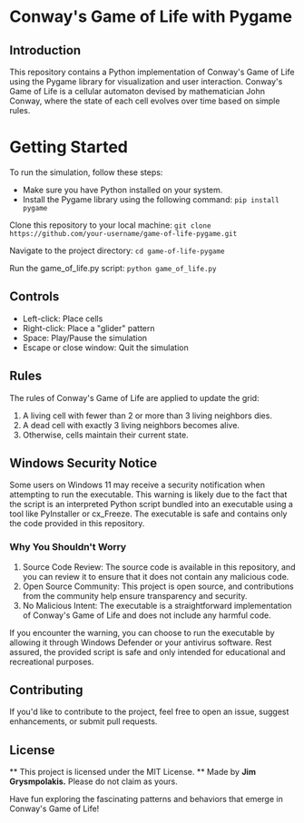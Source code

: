 # Conway's Game of Life with Pygame
## Introduction

This repository contains a Python implementation of Conway's Game of Life using the Pygame library for visualization and user interaction. Conway's Game of Life is a cellular automaton devised by mathematician John Conway, where the state of each cell evolves over time based on simple rules.

# Getting Started

To run the simulation, follow these steps:

- Make sure you have Python installed on your system.
- Install the Pygame library using the following command:
`pip install pygame`

Clone this repository to your local machine:
`git clone https://github.com/your-username/game-of-life-pygame.git`

Navigate to the project directory:
`cd game-of-life-pygame`

Run the game_of_life.py script:
`python game_of_life.py`

## Controls

- Left-click: Place cells
- Right-click: Place a "glider" pattern
- Space: Play/Pause the simulation
- Escape or close window: Quit the simulation

## Rules

The rules of Conway's Game of Life are applied to update the grid:

1. A living cell with fewer than 2 or more than 3 living neighbors dies.
2. A dead cell with exactly 3 living neighbors becomes alive.
3. Otherwise, cells maintain their current state.

## Windows Security Notice

Some users on Windows 11 may receive a security notification when attempting to run the executable. This warning is likely due to the fact that the script is an interpreted Python script bundled into an executable using a tool like PyInstaller or cx_Freeze. The executable is safe and contains only the code provided in this repository.

### Why You Shouldn't Worry

1. Source Code Review: The source code is available in this repository, and you can review it to ensure that it does not contain any malicious code.
2. Open Source Community: This project is open source, and contributions from the community help ensure transparency and security.
3. No Malicious Intent: The executable is a straightforward implementation of Conway's Game of Life and does not include any harmful code.

If you encounter the warning, you can choose to run the executable by allowing it through Windows Defender or your antivirus software. Rest assured, the provided script is safe and only intended for educational and recreational purposes.

## Contributing

If you'd like to contribute to the project, feel free to open an issue, suggest enhancements, or submit pull requests.

## License

** This project is licensed under the MIT License. **
Made by **Jim Grysmpolakis.** Please do not claim as yours.

Have fun exploring the fascinating patterns and behaviors that emerge in Conway's Game of Life!
